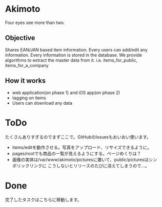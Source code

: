 # Akimoto
  Four eyes see more than two.

## Objective
Shares EAN/JAN based item information. Every users can add/edit any information.
Every information is stored in the database.
We provide algorithms to extract the master data from it. i.e. items_for_public, items_for_a_company

## How it works
- web application(on phase 1) and iOS app(on phase 2)
- tagging on items
- Users can download any data

# ToDo
たくさんありすぎるのでまずここで。GitHubのIssuesもおいおい使います。

- items/editを動作させる。写真をアップロード、リサイズできるように。
- pages/rootでも商品の一覧が見えるようにする。ページめくりは？
- 画像の実体は/var/www/akimoto/picturesに置いて、public/picturesはシンボリックリンクに
  こうしないとリリースのたびに消えてしまうので…。

# Done
完了したタスクはこちらに移動します。
